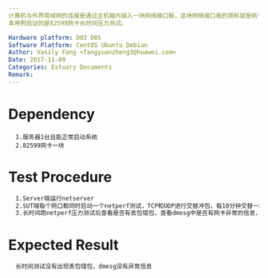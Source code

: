 ```yaml
---
计算机与外界局域网的连接是通过主机箱内插入一块网络接口板，这块网络接口板的简称就是网卡，我们主要验证的是PCIe 82599网卡在我们服务器上的性能。
本用例验证的是82599网卡长时间压力测试。

Hardware platform: D03 D05  
Software Platform: CentOS Ubuntu Debian 
Author: Vasily Fang <fangyuanzheng3@huawei.com>  
Date: 2017-11-09
Categories: Estuary Documents  
Remark:
---
```


# Dependency
```
  1.服务器1台且能正常启动系统
  2.82599网卡一块
```

# Test Procedure
```bash
  1.Server端运行netserver
  2.SUT端每个网口都同时启动一个netperf测试，TCP和UDP进行交替冲包，每10分钟交替一次。如使用如下命令跑TCP包: “netperf -H <Server IP1> -l 600 & netperf -H <Server IP2> -l 600......”
  3.长时间跑netperf压力测试后查看是否有丢包错包，查看dmesg中是否有网卡异常的信息，如link状态闪断
```

# Expected Result
```bash
  长时间测试没有出现丢包错包，dmesg没有异常信息
```
